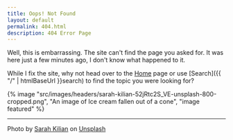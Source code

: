 ```yaml
---
title: Oops! Not Found
layout: default
permalink: 404.html
description: 404 Error Page
---
```


Well, this is embarrassing. The site can't find the page you asked for. It was here just a few minutes ago, I don't know what happened to it. 

While I fix the site, why not head over to the [Home](/) page or use [Search]({{ "/" | htmlBaseUrl }}search) to find the topic you were looking for?

{% image "src/images/headers/sarah-kilian-52jRtc2S_VE-unsplash-800-cropped.png", "An image of Ice cream fallen out of a cone", "image featured" %}

***

Photo by <a href="https://unsplash.com/@rojekilian?utm_source=unsplash&utm_medium=referral&utm_content=creditCopyText" target="_blank">Sarah Kilian</a> on <a href="https://unsplash.com/s/photos/oops?utm_source=unsplash&utm_medium=referral&utm_content=creditCopyText" target="_blank">Unsplash</a>
